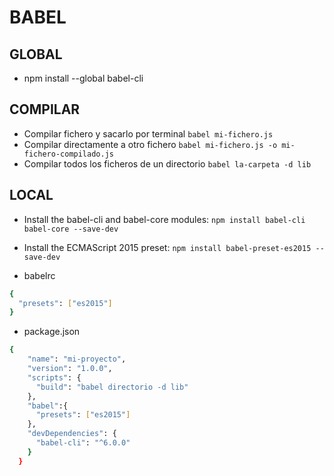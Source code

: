 # BABEL

## GLOBAL

* npm install --global babel-cli

## COMPILAR

* Compilar fichero y sacarlo por terminal
  `babel mi-fichero.js`
* Compilar directamente a otro fichero
  `babel mi-fichero.js -o mi-fichero-compilado.js`
* Compilar todos los ficheros de un directorio
  `babel la-carpeta -d lib`

## LOCAL

* Install the babel-cli and babel-core modules:
  `npm install babel-cli babel-core --save-dev`
* Install the ECMAScript 2015 preset:
  `npm install babel-preset-es2015 --save-dev`

* babelrc

```bash
{
  "presets": ["es2015"]
}
```

* package.json

```bash
{
    "name": "mi-proyecto",
    "version": "1.0.0",
    "scripts": {
      "build": "babel directorio -d lib"
    },
    "babel":{
      "presets": ["es2015"]
    },
    "devDependencies": {
      "babel-cli": "^6.0.0"
    }
  }
```
